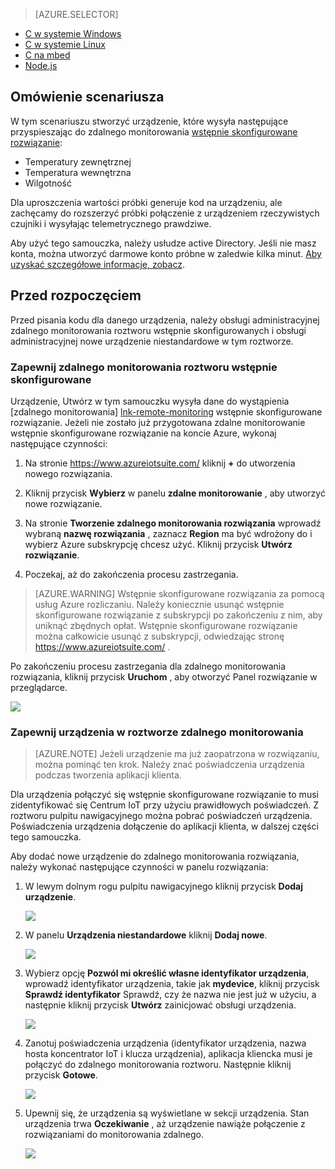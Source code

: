 > [AZURE.SELECTOR]
- [C w systemie Windows](../articles/iot-suite/iot-suite-connecting-devices.md)
- [C w systemie Linux](../articles/iot-suite/iot-suite-connecting-devices-linux.md)
- [C na mbed](../articles/iot-suite/iot-suite-connecting-devices-mbed.md)
- [Node.js](../articles/iot-suite/iot-suite-connecting-devices-node.md)

## <a name="scenario-overview"></a>Omówienie scenariusza

W tym scenariuszu stworzyć urządzenie, które wysyła następujące przyspieszając do zdalnego monitorowania [wstępnie skonfigurowane rozwiązanie][lnk-what-are-preconfig-solutions]:

- Temperatury zewnętrznej
- Temperatura wewnętrzna
- Wilgotność

Dla uproszczenia wartości próbki generuje kod na urządzeniu, ale zachęcamy do rozszerzyć próbki połączenie z urządzeniem rzeczywistych czujniki i wysyłając telemetrycznego prawdziwe.

Aby użyć tego samouczka, należy usłudze active Directory. Jeśli nie masz konta, można utworzyć darmowe konto próbne w zaledwie kilka minut. [Aby uzyskać szczegółowe informacje, zobacz][lnk-free-trial].

## <a name="before-you-start"></a>Przed rozpoczęciem

Przed pisania kodu dla danego urządzenia, należy obsługi administracyjnej zdalnego monitorowania roztworu wstępnie skonfigurowanych i obsługi administracyjnej nowe urządzenie niestandardowe w tym roztworze.

### <a name="provision-your-remote-monitoring-preconfigured-solution"></a>Zapewnij zdalnego monitorowania roztworu wstępnie skonfigurowane

Urządzenie, Utwórz w tym samouczku wysyła dane do wystąpienia [zdalnego monitorowania] [ lnk-remote-monitoring] wstępnie skonfigurowane rozwiązanie. Jeżeli nie zostało już przygotowana zdalne monitorowanie wstępnie skonfigurowane rozwiązanie na koncie Azure, wykonaj następujące czynności:

1. Na stronie <https://www.azureiotsuite.com/> kliknij **+** do utworzenia nowego rozwiązania.

2. Kliknij przycisk **Wybierz** w panelu **zdalne monitorowanie** , aby utworzyć nowe rozwiązanie.

3. Na stronie **Tworzenie zdalnego monitorowania rozwiązania** wprowadź wybraną **nazwę rozwiązania** , zaznacz **Region** ma być wdrożony do i wybierz Azure subskrypcję chcesz użyć. Kliknij przycisk **Utwórz rozwiązanie**.

4. Poczekaj, aż do zakończenia procesu zastrzegania.

> [AZURE.WARNING] Wstępnie skonfigurowane rozwiązania za pomocą usług Azure rozliczaniu. Należy koniecznie usunąć wstępnie skonfigurowane rozwiązanie z subskrypcji po zakończeniu z nim, aby uniknąć zbędnych opłat. Wstępnie skonfigurowane rozwiązanie można całkowicie usunąć z subskrypcji, odwiedzając stronę <https://www.azureiotsuite.com/> .

Po zakończeniu procesu zastrzegania dla zdalnego monitorowania rozwiązania, kliknij przycisk **Uruchom** , aby otworzyć Panel rozwiązanie w przeglądarce.

![][img-dashboard]

### <a name="provision-your-device-in-the-remote-monitoring-solution"></a>Zapewnij urządzenia w roztworze zdalnego monitorowania

> [AZURE.NOTE] Jeżeli urządzenie ma już zaopatrzona w rozwiązaniu, można pominąć ten krok. Należy znać poświadczenia urządzenia podczas tworzenia aplikacji klienta.

Dla urządzenia połączyć się wstępnie skonfigurowane rozwiązanie to musi zidentyfikować się Centrum IoT przy użyciu prawidłowych poświadczeń. Z roztworu pulpitu nawigacyjnego można pobrać poświadczeń urządzenia. Poświadczenia urządzenia dołączenie do aplikacji klienta, w dalszej części tego samouczka. 

Aby dodać nowe urządzenie do zdalnego monitorowania rozwiązania, należy wykonać następujące czynności w panelu rozwiązania:

1.  W lewym dolnym rogu pulpitu nawigacyjnego kliknij przycisk **Dodaj urządzenie**.

    ![][1]

2.  W panelu **Urządzenia niestandardowe** kliknij **Dodaj nowe**.

    ![][2]

3.  Wybierz opcję **Pozwól mi określić własne identyfikator urządzenia**, wprowadź identyfikator urządzenia, takie jak **mydevice**, kliknij przycisk **Sprawdź identyfikator** Sprawdź, czy że nazwa nie jest już w użyciu, a następnie kliknij przycisk **Utwórz** zainicjować obsługi urządzenia.

    ![][3]

5. Zanotuj poświadczenia urządzenia (identyfikator urządzenia, nazwa hosta koncentrator IoT i klucza urządzenia), aplikacja kliencka musi je połączyć do zdalnego monitorowania roztworu. Następnie kliknij przycisk **Gotowe**.

    ![][4]

6. Upewnij się, że urządzenia są wyświetlane w sekcji urządzenia. Stan urządzenia trwa **Oczekiwanie** , aż urządzenie nawiąże połączenie z rozwiązaniami do monitorowania zdalnego.

    ![][5]

[img-dashboard]: ./media/iot-suite-selector-connecting/dashboard.png
[1]: ./media/iot-suite-selector-connecting/suite0.png
[2]: ./media/iot-suite-selector-connecting/suite1.png
[3]: ./media/iot-suite-selector-connecting/suite2.png
[4]: ./media/iot-suite-selector-connecting/suite3.png
[5]: ./media/iot-suite-selector-connecting/suite5.png

[lnk-what-are-preconfig-solutions]: ../articles/iot-suite/iot-suite-what-are-preconfigured-solutions.md
[lnk-remote-monitoring]: ../articles/iot-suite/iot-suite-remote-monitoring-sample-walkthrough.md
[lnk-free-trial]: http://azure.microsoft.com/pricing/free-trial/